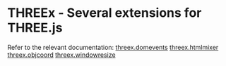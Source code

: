 # THREEx - Several extensions for THREE.js

Refer to the relevant documentation:
[threex.domevents](https://github.com/jeromeetienne/threex.domevents)
[threex.htmlmixer](https://github.com/jeromeetienne/threex.htmlmixer)
[threex.objcoord](https://github.com/jeromeetienne/threex.objcoord)
[threex.windowresize](https://github.com/jeromeetienne/threex.windowresize)